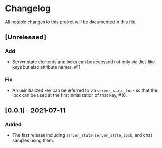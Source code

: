 # Changelog
All notable changes to this project will be documented in this file.

## [Unreleased]
### Add
- Server state elements and locks can be accessed not only via dict-like keys but also attribute names, #11.
### Fix
- An uninitialized key can be referred to via `server_state_lock` so that the lock can be used at the first initialization of that key, #10.

## [0.0.1] - 2021-07-11
### Added
- The first release including `server_state`, `server_state_lock`, and chat samples using them.
